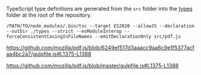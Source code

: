 TypeScript type definitions are generated from the `src` folder into the [types](./types) folder at the root of the repository.

`/PATH/TO/node_modules/.bin/tsc --target ES2020 --allowJS --declaration --outDir ./types --strict --esModuleInterop --forceConsistentCasingInFileNames --emitDeclarationOnly src/pdf.js`

https://github.com/mozilla/pdf.js/blob/6249ef517d3aaacc9aa6c9e1f5377acfaa4bc2a7/gulpfile.js#L1375-L1388

https://github.com/mozilla/pdf.js/blob/master/gulpfile.js#L1375-L1388
